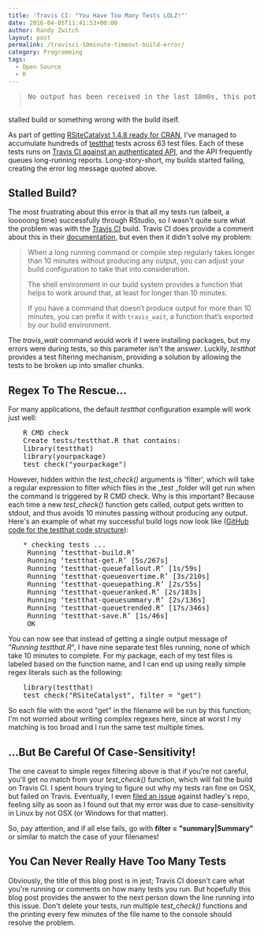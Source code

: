 ```yaml
---
title: 'Travis CI: "You Have Too Many Tests LOLZ!"'
date: 2016-04-05T11:41:53+00:00
author: Randy Zwitch
layout: post
permalink: /travisci-10minute-timeout-build-error/
category: Programming
tags:
  - Open Source
  - R
---
```

> <pre><span id="1-2082">No output has been received in the last 10m0s, this potentially indicates a
stalled build or something wrong with the build itself.</span></pre>

As part of getting <a href="http://randyzwitch.com/rsitecatalyst-version-1-4-8-release-notes/" target="_blank">RSiteCatalyst 1.4.8 ready for CRAN</a>, I've managed to accumulate hundreds of <a href="https://github.com/hadley/testthat" target="_blank">testthat</a> tests across 63 test files. Each of these tests runs on <a href="http://randyzwitch.com/authentication-travis-ci/" target="_blank">Travis CI against an authenticated API</a>, and the API frequently queues long-running reports. Long-story-short, my builds started failing, creating the error log message quoted above.





## Stalled Build?

The most frustrating about this error is that all my tests run (albeit, a looooong time) successfully through RStudio, so I wasn't quite sure what the problem was with the <a href="https://travis-ci.org/" target="_blank">Travis CI</a> build. Travis CI does provide a comment about this in their <a href="https://docs.travis-ci.com/user/common-build-problems/#My-builds-are-timing-out" target="_blank">documentation</a>, but even then it didn't solve my problem:

> When a long running command or compile step regularly takes longer than 10 minutes without producing any output, you can adjust your build configuration to take that into consideration.
>
> The shell environment in our build system provides a function that helps to work around that, at least for longer than 10 minutes.
>
> If you have a command that doesn’t produce output for more than 10 minutes, you can prefix it with `travis_wait`, a function that’s exported by our build environment.

The _travis_wait_ command would work if I were installing packages, but my errors were during tests, so this parameter isn't the answer. Luckily, _testthat_ provides a test filtering mechanism, providing a solution by allowing the tests to be broken up into smaller chunks.

## Regex To The Rescue...

For many applications, the default _testthat_ configuration example will work just well:

<pre style="padding-left: 30px;">R CMD check
Create tests/testthat.R that contains:
library(testthat)
library(yourpackage)
test_check("yourpackage")</pre>

However, hidden within the _test_check()_ arguments is 'filter', which will take a regular expression to filter which files in the _test _folder will get run when the command is triggered by R CMD check. Why is this important? Because each time a new _test_check()_ function gets called, output gets written to stdout, and thus avoids 10 minutes passing without producing any output. Here's an example of what my successful build logs now look like (<a href="https://github.com/randyzwitch/RSiteCatalyst/tree/master/tests" target="_blank">GitHub code for the testthat code structure</a>):

<pre style="padding-left: 30px;">* checking tests ...
 Running ‘testthat-build.R’
 Running ‘testthat-get.R’ [5s/267s]
 Running ‘testthat-queuefallout.R’ [1s/59s]
 Running ‘testthat-queueovertime.R’ [3s/210s]
 Running ‘testthat-queuepathing.R’ [2s/55s]
 Running ‘testthat-queueranked.R’ [2s/183s]
 Running ‘testthat-queuesummary.R’ [2s/136s]
 Running ‘testthat-queuetrended.R’ [17s/346s]
 Running ‘testthat-save.R’ [1s/46s]
 OK</pre>

You can now see that instead of getting a single output message of "_Running testthat.R_", I have nine separate test files running, none of which take 10 minutes to complete. For my package, each of my test files is labeled based on the function name, and I can end up using really simple regex literals such as the following:

<pre style="padding-left: 30px;">library(testthat)
test_check("RSiteCatalyst", filter = "get")
</pre>

So each file with the word "get" in the filename will be run by this function; I'm not worried about writing complex regexes here, since at worst I my matching is too broad and I run the same test multiple times.

## ...But Be Careful Of Case-Sensitivity!

The one caveat to simple regex filtering above is that if you're not careful, you'll get no match from your _test_check()_ function, which will fail the build on Travis CI. I spent hours trying to figure out why my tests ran fine on OSX, but failed on Travis. Eventually, I even <a href="https://github.com/hadley/testthat/issues/434" target="_blank">filed an issue</a> against hadley's repo, feeling silly as soon as I found out that my error was due to case-sensitivity in Linux by not OSX (or Windows for that matter).

So, pay attention, and if all else fails, go with **filter = "summary|Summary"** or similar to match the case of your filenames!

## You Can Never Really Have Too Many Tests

Obviously, the title of this blog post is in jest; Travis CI doesn't care what you're running or comments on how many tests you run. But hopefully this blog post provides the answer to the next person down the line running into this issue. Don't delete your tests, run multiple _test_check()_ functions and the printing every few minutes of the file name to the console should resolve the problem.
